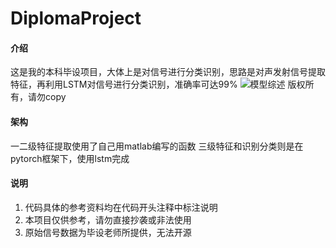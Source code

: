 # DiplomaProject

#### 介绍

这是我的本科毕设项目，大体上是对信号进行分类识别，思路是对声发射信号提取特征，再利用LSTM对信号进行分类识别，准确率可达99%
![模型综述](https://images.gitee.com/uploads/images/2021/0305/190211_65dc2e10_5566129.jpeg "模型综述.jpg")
版权所有，请勿copy

#### 架构

一二级特征提取使用了自己用matlab编写的函数
三级特征和识别分类则是在pytorch框架下，使用lstm完成

#### 说明

1.  代码具体的参考资料均在代码开头注释中标注说明
2.  本项目仅供参考，请勿直接抄袭或非法使用
3.  原始信号数据为毕设老师所提供，无法开源
